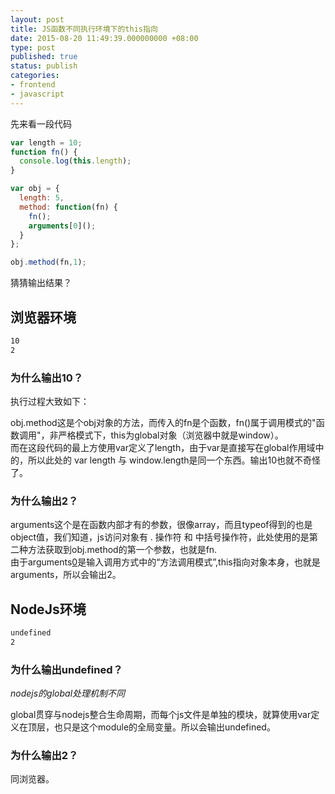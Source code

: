 ```yaml
---
layout: post
title: JS函数不同执行环境下的this指向
date: 2015-08-20 11:49:39.000000000 +08:00
type: post
published: true
status: publish
categories:
- frontend
- javascript
---
```

先来看一段代码

```javascript
var length = 10;
function fn() {
  console.log(this.length);
}

var obj = {
  length: 5,
  method: function(fn) {
    fn();
    arguments[0]();
  }
};

obj.method(fn,1);
```

猜猜输出结果？

## 浏览器环境

```bash
10
2
```

### 为什么输出10？
执行过程大致如下：   

obj.method这是个obj对象的方法，而传入的fn是个函数，fn()属于调用模式的"函数调用"，非严格模式下，this为global对象（浏览器中就是window）。   
而在这段代码的最上方使用var定义了length，由于var是直接写在global作用域中的，所以此处的 var length 与 window.length是同一个东西。输出10也就不奇怪了。
### 为什么输出2？
arguments这个是在函数内部才有的参数，很像array，而且typeof得到的也是object值，我们知道，js访问对象有 . 操作符 和 中括号操作符，此处使用的是第二种方法获取到obj.method的第一个参数，也就是fn.   
由于arguments[0]()是输入调用方式中的“方法调用模式”,this指向对象本身，也就是arguments，所以会输出2。
## NodeJs环境

```bash
undefined
2
```
### 为什么输出undefined？

*nodejs的global处理机制不同*

global贯穿与nodejs整合生命周期，而每个js文件是单独的模块，就算使用var定义在顶层，也只是这个module的全局变量。所以会输出undefined。

### 为什么输出2？
同浏览器。